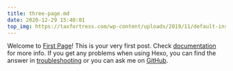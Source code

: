 ```yaml
---
title: three-page.md
date: 2020-12-29 15:40:01
top_img: https://taxfortress.com/wp-content/uploads/2019/11/default-installment-agreements.jpg
---
```

Welcome to [First Page](https://Applets-admin.fuyunfeng.top/)! This is your very first post. Check [documentation](https://hexo.io/docs/) for more info. If you get any problems when using Hexo, you can find the answer in [troubleshooting](https://hexo.io/docs/troubleshooting.html) or you can ask me on [GitHub](https://github.com/hexojs/hexo/issues).
